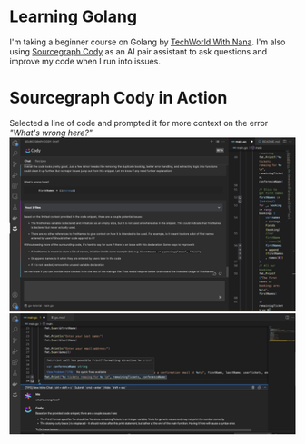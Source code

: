 # Learning Golang
I'm taking a beginner course on Golang by [TechWorld With Nana](https://youtu.be/yyUHQIec83I). I'm also using [Sourcegraph Cody](https://docs.sourcegraph.com/cody) as an AI pair assistant to ask questions and improve my code when I run into issues.

# Sourcegraph Cody in Action
Selected a line of code and prompted it for more context on the error *"What's wrong here?"*
![Cody in Action](images/cody2.png)
![Cody in Action](images/cody.png)
